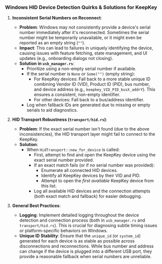 ### Windows HID Device Detection Quirks & Solutions for KeepKey

1.  **Inconsistent Serial Numbers on Reconnect**:
    *   **Problem**: Windows may not consistently provide a device's serial number immediately after it's reconnected. Sometimes the serial number might be temporarily unavailable, or it might even be reported as an empty string (`""`).
    *   **Impact**: This can lead to failures in uniquely identifying the device, causing issues with feature fetching, state management, and UI updates (e.g., onboarding dialogs not closing).
    *   **Solution in `usb_manager.rs`**:
        *   Prioritize using a non-empty serial number if available.
        *   If the serial number is `None` or `Some("")` (empty string):
            *   For KeepKey devices: Fall back to a more stable unique ID combining Vendor ID (VID), Product ID (PID), bus number, and device address (e.g., `keepkey_VID_PID_busX_addrY`). This ensures a consistent, non-empty identifier.
            *   For other devices: Fall back to a bus/address identifier.
        *   Log when fallback IDs are generated due to missing or empty serials to aid diagnostics.

2.  **HID Transport Robustness (`transport/hid.rs`)**:
    *   **Problem**: If the exact serial number isn't found (due to the above inconsistencies), the HID transport layer might fail to connect to the KeepKey.
    *   **Solution**:
        *   When `HidTransport::new_for_device` is called:
            *   First, attempt to find and open the KeepKey device using the exact serial number provided.
            *   If an exact match fails (or if no serial number was provided):
                *   Enumerate all connected HID devices.
                *   Identify all KeepKey devices by their VID and PID.
                *   Attempt to open the *first available* KeepKey device from this list.
            *   Log all available HID devices and the connection attempts (both exact match and fallback) for easier debugging.

3.  **General Best Practices**:
    *   **Logging**: Implement detailed logging throughout the device detection and connection process (both in `usb_manager.rs` and `transport/hid.rs`). This is crucial for diagnosing subtle timing issues or platform-specific behaviors on Windows.
    *   **Unique ID Stability**: Ensure that the `unique_id` (or `system_id`) generated for each device is as stable as possible across disconnections and reconnections. While bus number and address can change if the device is plugged into a different USB port, they provide a reasonable fallback when serial numbers are unreliable.
